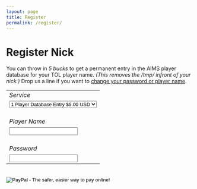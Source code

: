 ```yaml
---
layout: page
title: Register
permalink: /register/
---
```


# Register Nick

You can throw in _5 bucks_ to get a permanent entry in the AIMS player database for your TOL player name. _(This removes the /tmp/ infront of your nick.)_
Drop us a line if you want to [change your password or player name](mailto:mg@wasted.ch).

<form action="https://www.paypal.com/cgi-bin/webscr" method="post" target="_top">
<input type="hidden" name="cmd" value="_s-xclick">
<input type="hidden" name="hosted_button_id" value="93KMDZYRHN5F6">
<table>
  <tr><td><input type="hidden" name="on0" value="Service"><em>Service</em></td></tr>
  <tr><td><select name="os0"><option value="1 Player Database Entry">1 Player Database Entry $5.00 USD</option></select></td></tr>
  <tr><td><input type="hidden" name="on1" value="Player Name"><br><em>Player Name</em></td></tr><tr><td><input type="text" name="os1" maxlength="200"></td></tr>
  <tr><td><input type="hidden" name="on2" value="Password"><br><em>Password</em></td></tr><tr><td><input type="text" name="os2" maxlength="200"></td></tr>
</table>
<input type="hidden" name="currency_code" value="USD">
<br>
<input type="image" src="https://www.paypalobjects.com/en_US/CH/i/btn/btn_buynowCC_LG.gif" border="0" name="submit" alt="PayPal - The safer, easier way to pay online!">
<img alt="" border="0" src="https://www.paypalobjects.com/en_US/i/scr/pixel.gif" width="1" height="1">
</form>
